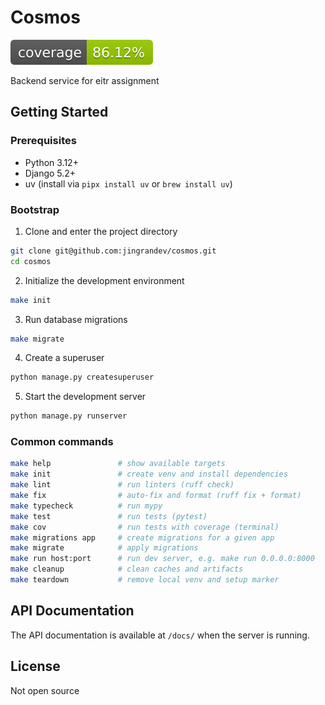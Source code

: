 # Cosmos

![coverage](badges/coverage.svg)

Backend service for eitr assignment

## Getting Started

### Prerequisites

- Python 3.12+
- Django 5.2+
- uv (install via `pipx install uv` or `brew install uv`)

### Bootstrap

1. Clone and enter the project directory

```bash
git clone git@github.com:jingrandev/cosmos.git
cd cosmos
```

2. Initialize the development environment

```bash
make init
```

3. Run database migrations

```bash
make migrate
```

4. Create a superuser

```bash
python manage.py createsuperuser
```

5. Start the development server

```bash
python manage.py runserver
```

### Common commands

```bash
make help               # show available targets
make init               # create venv and install dependencies
make lint               # run linters (ruff check)
make fix                # auto-fix and format (ruff fix + format)
make typecheck          # run mypy
make test               # run tests (pytest)
make cov                # run tests with coverage (terminal)
make migrations app     # create migrations for a given app
make migrate            # apply migrations
make run host:port      # run dev server, e.g. make run 0.0.0.0:8000
make cleanup            # clean caches and artifacts
make teardown           # remove local venv and setup marker
```

## API Documentation

The API documentation is available at `/docs/` when the server is running.

## License

Not open source
